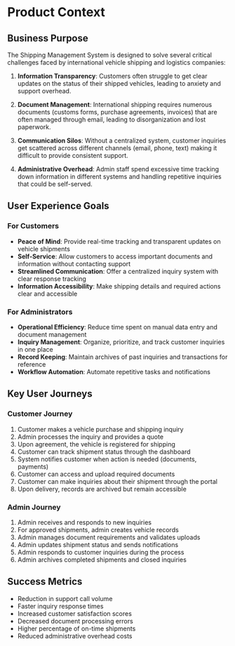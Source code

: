# Product Context

## Business Purpose
The Shipping Management System is designed to solve several critical challenges faced by international vehicle shipping and logistics companies:

1. **Information Transparency**: Customers often struggle to get clear updates on the status of their shipped vehicles, leading to anxiety and support overhead.

2. **Document Management**: International shipping requires numerous documents (customs forms, purchase agreements, invoices) that are often managed through email, leading to disorganization and lost paperwork.

3. **Communication Silos**: Without a centralized system, customer inquiries get scattered across different channels (email, phone, text) making it difficult to provide consistent support.

4. **Administrative Overhead**: Admin staff spend excessive time tracking down information in different systems and handling repetitive inquiries that could be self-served.

## User Experience Goals

### For Customers
- **Peace of Mind**: Provide real-time tracking and transparent updates on vehicle shipments
- **Self-Service**: Allow customers to access important documents and information without contacting support
- **Streamlined Communication**: Offer a centralized inquiry system with clear response tracking
- **Information Accessibility**: Make shipping details and required actions clear and accessible

### For Administrators
- **Operational Efficiency**: Reduce time spent on manual data entry and document management
- **Inquiry Management**: Organize, prioritize, and track customer inquiries in one place
- **Record Keeping**: Maintain archives of past inquiries and transactions for reference
- **Workflow Automation**: Automate repetitive tasks and notifications

## Key User Journeys

### Customer Journey
1. Customer makes a vehicle purchase and shipping inquiry
2. Admin processes the inquiry and provides a quote
3. Upon agreement, the vehicle is registered for shipping
4. Customer can track shipment status through the dashboard
5. System notifies customer when action is needed (documents, payments)
6. Customer can access and upload required documents
7. Customer can make inquiries about their shipment through the portal
8. Upon delivery, records are archived but remain accessible

### Admin Journey
1. Admin receives and responds to new inquiries
2. For approved shipments, admin creates vehicle records
3. Admin manages document requirements and validates uploads
4. Admin updates shipment status and sends notifications
5. Admin responds to customer inquiries during the process
6. Admin archives completed shipments and closed inquiries

## Success Metrics
- Reduction in support call volume
- Faster inquiry response times
- Increased customer satisfaction scores
- Decreased document processing errors
- Higher percentage of on-time shipments
- Reduced administrative overhead costs 